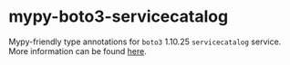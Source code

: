 # mypy-boto3-servicecatalog

Mypy-friendly type annotations for `boto3` 1.10.25 `servicecatalog` service.
More information can be found [here](https://github.com/vemel/mypy_boto3).